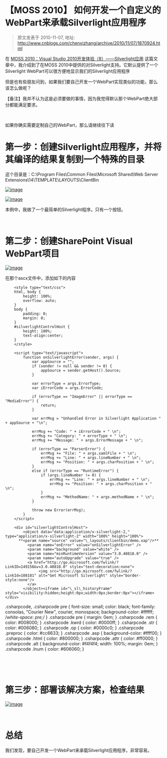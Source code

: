 # 【MOSS 2010】 如何开发一个自定义的WebPart来承载Silverlight应用程序 
> 原文发表于 2010-11-07, 地址: http://www.cnblogs.com/chenxizhang/archive/2010/11/07/1870924.html 


在 [MOSS 2010：Visual Studio 2010开发体验（8）——Silverlight应用](http://www.cnblogs.com/chenxizhang/archive/2010/04/06/1705132.html) 这篇文章中，我介绍到了在MOSS 2010中提供的对Silverlight支持。它默认提供了一个Silverlight WebPart可以很方便地显示我们的Silverlight应用程序

 但是也有些朋友问到，如果我们要自己开发一个WebPart实现类似的功能，那么该怎么做呢？

 【备注】我并不认为这是必须要做的事情，因为我觉得默认那个WebPart绝大部分都能满足要求。

  

 如果你确实需要定制自己的WebPart，那么请继续往下读

 第一步：创建Silverlight应用程序，并将其编译的结果复制到一个特殊的目录
========================================

 这个目录是：C:\Program Files\Common Files\Microsoft Shared\Web Server Extensions\14\TEMPLATE\LAYOUTS\ClientBin

 [![image](http://www.xizhang.com/blogimages/MOSS-2010-WebPartSilverlight_63B3/image_thumb.png "image")](http://www.xizhang.com/blogimages/MOSS-2010-WebPartSilverlight_63B3/image.png)

 [![image](http://www.xizhang.com/blogimages/MOSS-2010-WebPartSilverlight_63B3/image_thumb_3.png "image")](http://www.xizhang.com/blogimages/MOSS-2010-WebPartSilverlight_63B3/image_3.png)

 本例中，我做了一个最简单的Silverlight程序。只有一个按钮。

  

 第二步：创建SharePoint Visual WebPart项目
=================================

 [![image](http://www.xizhang.com/blogimages/MOSS-2010-WebPartSilverlight_63B3/image_thumb_4.png "image")](http://www.xizhang.com/blogimages/MOSS-2010-WebPartSilverlight_63B3/image_4.png)

 在那个ascx文件中，添加如下的内容


```
    <style type="text/css">
    html, body {
        height: 100%;
        overflow: auto;
    }
    body {
        padding: 0;
        margin: 0;
    }
    #silverlightControlHost {
        height: 100%;
        text-align:center;
    }
    </style>
    
    <script type="text/javascript">
        function onSilverlightError(sender, args) {
            var appSource = "";
            if (sender != null && sender != 0) {
                appSource = sender.getHost().Source;
            }

            var errorType = args.ErrorType;
            var iErrorCode = args.ErrorCode;

            if (errorType == "ImageError" || errorType == "MediaError") {
                return;
            }

            var errMsg = "Unhandled Error in Silverlight Application " + appSource + "\n";

            errMsg += "Code: " + iErrorCode + " \n";
            errMsg += "Category: " + errorType + " \n";
            errMsg += "Message: " + args.ErrorMessage + " \n";

            if (errorType == "ParserError") {
                errMsg += "File: " + args.xamlFile + " \n";
                errMsg += "Line: " + args.lineNumber + " \n";
                errMsg += "Position: " + args.charPosition + " \n";
            }
            else if (errorType == "RuntimeError") {
                if (args.lineNumber != 0) {
                    errMsg += "Line: " + args.lineNumber + " \n";
                    errMsg += "Position: " + args.charPosition + " \n";
                }
                errMsg += "MethodName: " + args.methodName + " \n";
            }

            throw new Error(errMsg);
        }
    </script>

    <div id="silverlightControlHost">
        <object data="data:application/x-silverlight-2," type="application/x-silverlight-2" width="100%" height="100%">
      **<param name="source" value="\_layouts/clientbin/demo.xap"/>**
          <param name="onError" value="onSilverlightError" />
          <param name="background" value="white" />
          <param name="minRuntimeVersion" value="3.0.40818.0" />
          <param name="autoUpgrade" value="true" />
          <a href="http://go.microsoft.com/fwlink/?LinkID=149156&v=3.0.40818.0" style="text-decoration:none">
               <img src="http://go.microsoft.com/fwlink/?LinkId=108181" alt="Get Microsoft Silverlight" style="border-style:none"/>
          </a>
        </object><iframe id="\_sl\_historyFrame" style="visibility:hidden;height:0px;width:0px;border:0px"></iframe></div>

```

.csharpcode, .csharpcode pre
{
 font-size: small;
 color: black;
 font-family: consolas, "Courier New", courier, monospace;
 background-color: #ffffff;
 /*white-space: pre;*/
}
.csharpcode pre { margin: 0em; }
.csharpcode .rem { color: #008000; }
.csharpcode .kwrd { color: #0000ff; }
.csharpcode .str { color: #006080; }
.csharpcode .op { color: #0000c0; }
.csharpcode .preproc { color: #cc6633; }
.csharpcode .asp { background-color: #ffff00; }
.csharpcode .html { color: #800000; }
.csharpcode .attr { color: #ff0000; }
.csharpcode .alt 
{
 background-color: #f4f4f4;
 width: 100%;
 margin: 0em;
}
.csharpcode .lnum { color: #606060; }

 


 


第三步：部署该解决方案，检查结果
================


[![image](http://www.xizhang.com/blogimages/MOSS-2010-WebPartSilverlight_63B3/image_thumb_5.png "image")](http://www.xizhang.com/blogimages/MOSS-2010-WebPartSilverlight_63B3/image_5.png)


 


总结
==


我们发现，要自己开发一个WebPart来承载Silverlight应用程序，非常容易。

